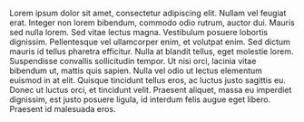 Lorem ipsum dolor sit amet, consectetur adipiscing elit. Nullam vel feugiat erat. Integer non lorem bibendum, commodo 
odio rutrum, auctor dui. Mauris sed nulla lorem. Sed vitae lectus magna. Vestibulum posuere lobortis dignissim. 
Pellentesque vel ullamcorper enim, et volutpat enim. Sed dictum mauris id tellus pharetra efficitur. Nulla at blandit 
tellus, eget molestie lorem. Suspendisse convallis sollicitudin tempor. Ut nisi orci, lacinia vitae bibendum ut, mattis 
quis sapien. Nulla vel odio ut lectus elementum euismod in at elit. Quisque tincidunt tellus eros, ac luctus justo 
sagittis eu. Donec ut luctus orci, et tincidunt velit. Praesent aliquet, massa eu imperdiet dignissim, est justo posuere
ligula, id interdum felis augue eget libero. Praesent id malesuada eros.